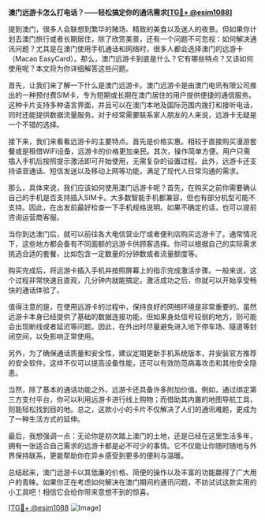 **澳门远游卡怎么打电话？——轻松搞定你的通讯需求[[TG💪+ @esim1088](https://t.me/s/esim1088)]**

提到澳门，很多人会联想到繁华的赌场、精致的美食以及迷人的夜景。但如果你计划去澳门旅行或者长期居住，除了欣赏美景，还有一个问题不可忽视：如何解决通讯问题？尤其是在澳门使用手机通话和网络时，很多人都会选择澳门的远游卡（Macao EasyCard）。那么，澳门远游卡到底是什么？它有哪些特点？又该如何使用呢？本文将为你详细解答这些问题。

首先，让我们来了解一下什么是澳门远游卡。澳门远游卡是由澳门电讯有限公司推出的一种预付费SIM卡，专为短期或长期在澳门居住的用户提供便捷的通信服务。这种卡片支持多种语言界面，并且可以在澳门本地及国际范围内拨打和接听电话，同时还能提供数据流量服务。对于经常需要联系家人朋友的人来说，远游卡无疑是一个不错的选择。

接下来，我们来看看远游卡的主要特点。首先是价格实惠。相较于直接购买漫游套餐或是租借WiFi设备，远游卡的价格更加亲民。其次，操作简单方便。用户只需插入手机后按照提示激活即可开始使用，无需复杂的设置过程。此外，远游卡还支持语音通话、短信发送以及移动上网等功能，满足了现代人日常沟通的需求。

那么，具体来说，我们应该如何使用澳门远游卡呢？首先，在购买之前你需要确认自己的手机是否支持插入SIM卡。大多数智能手机都兼容，但也有部分机型可能不支持。因此，在出发前最好检查一下手机规格说明。如果不确定的话，也可以提前咨询运营商客服。

当你到达澳门后，就可以前往各大电信营业厅或者便利店购买远游卡了。通常情况下，这些地方都会备有不同面额的远游卡供顾客选择。你可以根据自己的实际需求挑选合适的套餐，比如包含一定数量的分钟数或者流量额度等。

购买完成后，将远游卡插入手机并按照屏幕上的指示完成激活步骤。一般来说，这个过程非常快速且直观，几分钟内就能搞定。激活成功之后，你就可以开始享受畅快的通话体验了。

值得注意的是，在使用远游卡的过程中，保持良好的网络环境是非常重要的。虽然远游卡本身已经提供了基础的数据连接功能，但如果身处信号较弱的地方，则可能会出现断线或者延迟等问题。因此，在外出时尽量避免进入地下停车场、隧道等封闭空间，以免影响正常使用。

另外，为了确保通话质量和安全性，建议定期更新手机系统版本，并安装官方推荐的安全软件。这样不仅可以提高设备性能，还可以有效防范病毒攻击和其他安全隐患。

当然，除了基本的通话功能之外，远游卡还具备许多附加价值。例如，通过绑定第三方支付平台，你可以利用远游卡进行线上购物；而借助其内置的地图导航工具，则能轻松找到目的地。总之，这款小小的卡片不仅解决了人们的通讯难题，更成为了一种生活方式的延伸。

最后，我想强调一点：无论你是初次踏上澳门的土地，还是已经在这里生活多年，拥有一张适合自己需求的远游卡都是必不可少的事情。它不仅能让你随时随地与外界保持联系，更能帮助你在异乡感受到更多的便利与温暖。

总结起来，澳门远游卡以其低廉的价格、简便的操作以及丰富的功能赢得了广大用户的青睐。如果你正在考虑如何解决在澳门期间的通讯问题，不妨试试这款实用的小工具吧！相信它会给你带来意想不到的惊喜。

[[TG💪+ @esim1088](https://t.me/s/esim1088) ![Image](https://i.postimg.cc/4NQfJmqS/Snipaste-2025-05-13-00-14-12.png)]
